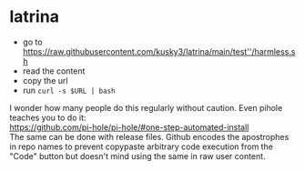 # latrina

* go to https://raw.githubusercontent.com/kusky3/latrina/main/test''/harmless.sh
* read the content
* copy the url  
* run `curl -s $URL | bash`   

I wonder how many people do this regularly without caution.
Even pihole teaches you to do it:    
https://github.com/pi-hole/pi-hole/#one-step-automated-install  
The same can be done with release files.
Github encodes the apostrophes in repo names to prevent copypaste arbitrary code execution from the "Code" button but doesn't mind using the same in raw user content.
